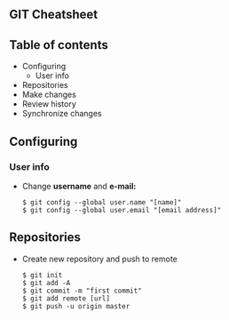 ## GIT Cheatsheet

## Table of contents
* Configuring
	* User info
* Repositories
* Make changes
* Review history
* Synchronize changes

## Configuring
### User info
* Change **username** and **e-mail:**
	
	```git
	$ git config --global user.name "[name]"
	$ git config --global user.email "[email address]"
## Repositories
* Create new repository and push to remote

	```git
	$ git init
	$ git add -A
	$ git commit -m "first commit"
	$ git add remote [url]
	$ git push -u origin master
